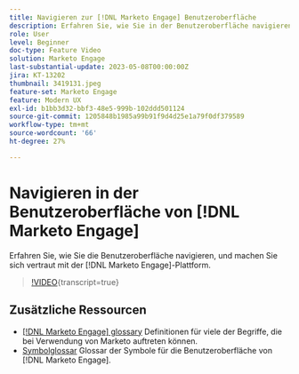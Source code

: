 ```yaml
---
title: Navigieren zur [!DNL Marketo Engage] Benutzeroberfläche
description: Erfahren Sie, wie Sie in der Benutzeroberfläche navigieren und sich mit Ihrem Weg durch die [!DNL Marketo Engage] Plattform vertraut machen.
role: User
level: Beginner
doc-type: Feature Video
solution: Marketo Engage
last-substantial-update: 2023-05-08T00:00:00Z
jira: KT-13202
thumbnail: 3419131.jpeg
feature-set: Marketo Engage
feature: Modern UX
exl-id: b1bb3d32-bbf3-48e5-999b-102ddd501124
source-git-commit: 1205848b1985a99b91f9d4d25e1a79f0df379589
workflow-type: tm+mt
source-wordcount: '66'
ht-degree: 27%

---
```


# Navigieren in der Benutzeroberfläche von [!DNL Marketo Engage]

Erfahren Sie, wie Sie die Benutzeroberfläche navigieren, und machen Sie sich vertraut mit der [!DNL Marketo Engage]-Plattform.

>[!VIDEO](https://video.tv.adobe.com/v/3419131/?learn=on){transcript=true}

## Zusätzliche Ressourcen

* [[!DNL Marketo Engage] glossary](https://experienceleague.adobe.com/docs/marketo/using/getting-started-with-marketo/marketo-glossary.html?lang=en)
Definitionen für viele der Begriffe, die bei Verwendung von Marketo auftreten können.
* [Symbolglossar](https://experienceleague.adobe.com/docs/marketo/using/product-docs/marketo-engage-modern-ux/icon-glossary.html?lang=en)
Glossar der Symbole für die Benutzeroberfläche von [!DNL Marketo Engage].
